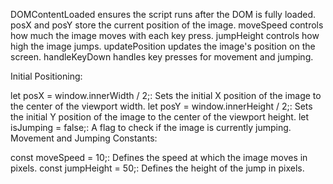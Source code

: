 DOMContentLoaded ensures the script runs after the DOM is fully loaded.
posX and posY store the current position of the image.
moveSpeed controls how much the image moves with each key press.
jumpHeight controls how high the image jumps.
updatePosition updates the image's position on the screen.
handleKeyDown handles key presses for movement and jumping.

Initial Positioning:

let posX = window.innerWidth / 2;: Sets the initial X position of the image to the center of the viewport width.
let posY = window.innerHeight / 2;: Sets the initial Y position of the image to the center of the viewport height.
let isJumping = false;: A flag to check if the image is currently jumping.
Movement and Jumping Constants:

const moveSpeed = 10;: Defines the speed at which the image moves in pixels.
const jumpHeight = 50;: Defines the height of the jump in pixels.
